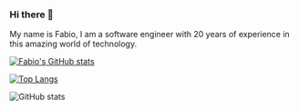### Hi there 👋

My name is Fabio, I am a software engineer with 20 years of experience in this amazing world of technology. 

[![Fabio's GitHub stats](https://github-readme-stats.vercel.app/api?username=fabioono25)](https://github.com/fabioono25/github-readme-stats)

[![Top Langs](https://github-readme-stats.vercel.app/api/top-langs/?username=fabioono25)](https://github.com/fabioono25/github-readme-stats)

![GitHub stats](https://github-readme-stats.vercel.app/api?username=fabioono25&count_private=true)

